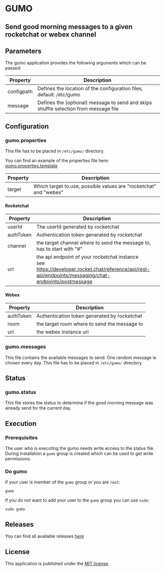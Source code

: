 # GUMO
## Send good morning messages to a given rocketchat or webex channel

## Parameters

The gumo application provides the following arguments which can be passed:

| Property      | Description                                                                          |
|---------------|--------------------------------------------------------------------------------------|
| configpath    | Defines the location of the configuration files, default: /etc/gumo                  |
| message       | Defines the (optional) message to send and skips shuffle selection from message file |

## Configuration

### gumo.properties

This file has to be placed in `/etc/gumo/` directory.

You can find an example of the properties file here: [gumo.properties.template](gumo.properties.template)

| Property | Description                                                        |
|----------|--------------------------------------------------------------------|
| target   | Which target to use, possible values are "rocketchat" and "webex"  |

#### Rocketchat

| Property  | Description                                                                                             |
|-----------|---------------------------------------------------------------------------------------------------------|
| userId    | The userId generated by rocketchat                                                                      |
| authToken | Authentication token generated by rocketchat                                                            |
| channel   | the target channel where to send the message to, has to start with "#"                                  |
| url       | the api endpoint of your rocketchat instance<br/>see https://developer.rocket.chat/reference/api/rest-api/endpoints/messaging/chat-endpoints/postmessage |

#### Webex

| Property  | Description                                  |
|-----------|----------------------------------------------|
| authToken | Authentication token generated by rocketchat |
| room      | the target room where to send the message to |
| url       | the webex instance url                       |

### gumo.messages

This file contains the available messages to send. One random message is chosen every day.
This file has to be placed in `/etc/gumo/` directory.

## Status

### gumo.status

This file stores the status to determine if the good morning message was already send for the current day.

## Execution

### Prerequisites

The user who is executing the gumo needs write access to the status file. 
During installation a `gumo` group is created which can be used to get write permissions.

### Do gumo

 If your user is member of the `gumo` group or you are `root`:
```shell
gumo
```

If you do not want to add your user to the `gumo` group you can use `sudo`:
```shell
sudo gumo
```

## Releases

You can find all available releases [here](https://github.com/ronnyfriedland/gumo-bot/releases)

## License

This application is published under the [MIT license](LICENSE).
